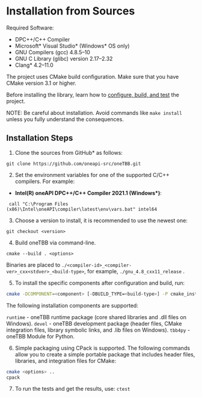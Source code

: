 # Installation from Sources

Required Software:
* DPC++/C++ Compiler
* Microsoft* Visual Studio* (Windows* OS only)
* GNU Compilers (gcc) 4.8.5–10
* GNU C Library (glibc) version 2.17–2.32
* Clang* 4.2–11.0

The project uses CMake build configuration. Make sure that you have CMake version 3.1 or higher. 

Before installing the library, learn how to [configure, build, and test](cmake\README.md) the project. 

NOTE: Be careful about installation. Avoid commands like `make install` unless you fully understand the consequences.

## Installation Steps
1. Clone the sources from GitHub\* as follows:
```
git clone https://github.com/oneapi-src/oneTBB.git
```
2. Set the environment variables for one of the supported C/C++ compilers. For example:
- **Intel(R) oneAPI DPC++/C++ Compiler 2021.1 (Windows\*)**:
```
 call "C:\Program Files (x86)\Intel\oneAPI\compiler\latest\env\vars.bat" intel64
```
3. Choose a version to install, it is recommended to use the newest one:
```
git checkout <version>
```
4. Build oneTBB via command-line. 
```
cmake --build . <options>
```
Binaries are placed to ```./<compiler-id>_<compiler-ver>_cxx<stdver>_<build-type>```, for example, ```./gnu_4.8_cxx11_release``` .

5. To install the specific components after configuration and build, run:

```bash
cmake -DCOMPONENT=<component> [-DBUILD_TYPE=<build-type>] -P cmake_install.cmake
```

The following installation components are supported:

`runtime` - oneTBB runtime package (core shared libraries and .dll files on Windows).
`devel` - oneTBB development package (header files, CMake integration files, library symbolic links, and .lib files on Windows).
`tbb4py` - oneTBB Module for Python.

6. Simple packaging using CPack is supported.
The following commands allow you to create a simple portable package that includes header files, libraries, and integration files for CMake:

```bash
cmake <options> ..
cpack
```
7. To run the tests and get the results, use:
```ctest```
